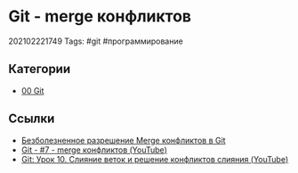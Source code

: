 # Git - merge конфликтов

202102221749 Tags: \#git \#программирование

## Категории

* [00 Git](00-git.md)

## Ссылки

* [Безболезненное разрешение Merge конфликтов в Git](bezboleznennoe-razreshenie-merge-konfliktov-v-git.md)
* [Git - \#7 - merge конфликтов \(YouTube\)](https://youtu.be/sMLazIg9xIY)
* [Git: Урок 10. Слияние веток и решение конфликтов слияния \(YouTube\)](https://youtu.be/Fq9gDH_u2no)


